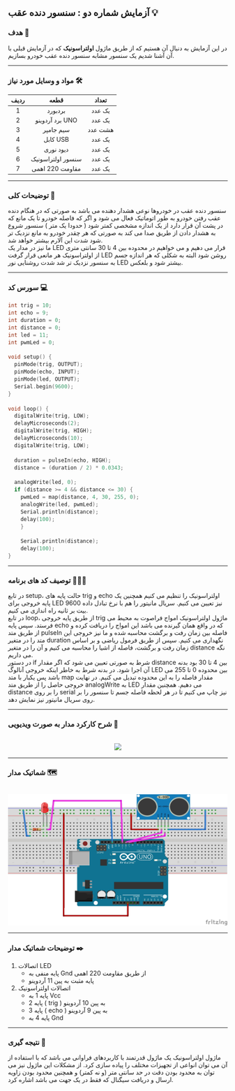 ## آزمایش شماره دو : سنسور دنده عقب 💡

### هدف 🎯

در این آزمایش به دنبال آن هستیم که از طریق ماژول <strong>اولتراسونیک</strong> که در آزمایش قبلی با آن آشنا شدیم یک سنسور مشابه سنسور دنده عقب خودرو بسازیم.

---

### مواد و وسایل مورد نیاز 🛠️

<div align="right">
<table>
<thead>
<tr>
<th>ردیف</th><th>قطعه</th><th>تعداد</th>
</tr>
</thead>
<tbody align="center">
<tr>
<td>1</td><td>بردبورد</td><td>یک عدد</td>
</tr>
<tr>
<td>2</td><td>برد آردوینو UNO</td><td>یک عدد</td>
</tr>
<tr>
<td>3</td><td>سیم جامپر</td><td>هشت عدد</td>
</tr>
<tr>
<td>4</td><td>کابل USB</td><td>یک عدد</td>
</tr>
<tr>
<td>5</td><td>دیود نوری</td><td>یک عدد</td>
</tr>
<tr>
<td>6</td><td>سنسور اولتراسونیک</td><td>یک عدد</td>
</tr>
<tr>
<td>7</td><td>مقاومت 220 اهمی</td><td>یک عدد</td>
</tr>
</tbody>
</table>
</div>

---

### توضیحات کلی 📝

سنسور دنده عقب در خودروها نوعی هشدار دهنده می باشد به صورتی که در هنگام دنده عقب رفتن خودرو به طور اتوماتیک فعال می شود و اگر که فاصله خودرو تا یک مانع که در پشت آن قرار دارد از یک اندازه مشخصی کمتر شود ( حدودا یک متر ) سنسور شروع به هشدار دادن از طریق صدا می کند به صورتی که هر چقدر خودرو به مانع نزدیک تر شود شدت این آلارم بیشتر خواهد شد.  
ما نیز در مدار یک LED قرار می دهیم و می خواهیم در محدوده بین 4 تا 30 سانتی متری از اولتراسونیک هر مانعی قرار گرفت LED روشن شود البته به شکلی که هر اندازه جسم به سنسور نزدیک تر شد شدت روشنایی نور LED بیشتر شود و بلعکس.

---

### سورس کد 💻

```cpp
int trig = 10;
int echo = 9;
int duration = 0;
int distance = 0;
int led = 11;
int pwmLed = 0;

void setup() {
  pinMode(trig, OUTPUT);
  pinMode(echo, INPUT);
  pinMode(led, OUTPUT);
  Serial.begin(9600);
}

void loop() {
  digitalWrite(trig, LOW);
  delayMicroseconds(2);
  digitalWrite(trig, HIGH);
  delayMicroseconds(10);
  digitalWrite(trig, LOW);

  duration = pulseIn(echo, HIGH);
  distance = (duration / 2) * 0.0343;

  analogWrite(led, 0);
  if (distance >= 4 && distance <= 30) {
    pwmLed = map(distance, 4, 30, 255, 0);
    analogWrite(led, pwmLed);
    Serial.println(distance);
    delay(100);
    }

    Serial.println(distance);
    delay(100);
}
```

---

### توصیف کد های برنامه 🧑🏻‍💻

در تابع setup، حالت پایه های trig و echo اولتراسونیک را تنظیم می کنیم همچنین یک پایه خروجی برای LED نیز تعیین می کنیم. سریال مانیتور را هم با نرخ تبادل داده 9600 بیت بر ثانیه راه اندازی می کنیم.  
در تابع loop، از طریق پایه خروجی trig ماژول اولتراسونیک امواج فراصوت به محیط می فرستد. سپس پایه echo که در واقع همان گیرنده می باشد این امواج را دریافت کرده و از طریق متد pulseIn فاصله بین زمان رفت و برگشت محاسبه شده و ما نیز خروجی این متد را در متغیر duration نگهداری می کنیم. سپس از طریق فرمول ریاضی و بر اساس زمان رفت و برگشت، فاصله از اشیا را محاسبه می کنیم و آن را در متغیر distance نگه می داریم.  
در دستور if شرط به صورتی تعیین می شود که اگر مقدار distance بین 4 تا 30 بود بدنه آن اجرا شود. در بدنه شرط به خاطر اینکه خروجی آنالوگ LED بین محدوده 0 تا 255 می باشد پس یکبار با متد map مقدار فاصله را به این محدوده تبدیل می کنیم. در نهایت خروجی حاصل را از طریق متد analogWrite به LED می دهیم. همچنین مقدار distance را بر روی serial نیز چاپ می کنیم تا در هر لحظه فاصله جسم تا سنسور را بر روی سریال مانیتور نیز نمایش دهد.

---

### شرح کارکرد مدار به صورت ویدیویی 🎥

<br>

<div align="center">
<img src="/media/microprocessor_13.gif">
</div>

---

### شماتیک مدار 🗺️

<br>

<div align="center">
<img src="/media/schematic_11.jpg" width="600px" height="300px">
</div>

---

### توضیحات شماتیک مدار ✒️

<ol>
<li>
اتصالات LED
<ul>
<li>پایه منفی به Gnd از طریق مقاومت 220 اهمی</li>
<li>پایه مثبت به پین 11 آردوینو</li>
</ul>
</li>
<li>
اتصالات اولتراسونیک
<ul>
<li>پایه 1 به Vcc</li>
<li>پایه 2 ( trig ) به پین 10 آردوینو</li>
<li>پایه 3 ( echo ) به پین 9 آردوینو</li>
<li>پایه 4 به Gnd</li>
</ul>
</li>
</ol>

---

### نتیجه گیری 👀

ماژول اولتراسونیک یک ماژول قدرتمند با کاربردهای فراوانی می باشد که با استفاده از آن می توان انواعی از تجهیزات مختلف را پیاده سازی کرد. از مشکلات این ماژول نیز می توان به محدود بودن دقت در حد سانتی متر (و نه کمتر) و همچنین محدود بودن زاویه ارسال و دریافت سیگنال که فقط در یک جهت می باشد اشاره کرد.
